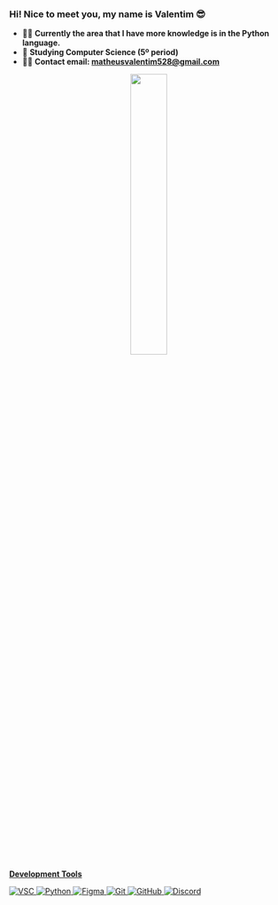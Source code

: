 ### Hi! Nice to meet you, my name is Valentim 😎

- 🐱‍👤 **Currently the area that I have more knowledge is in the Python language.**
- 🌱 **Studying Computer Science (5º period)**
- 🐱‍🏍 **Contact email: matheusvalentim528@gmail.com**

<div align="center">
  <a href="https://github.com/vallentiim">
  <img width="36%" src="https://github-readme-stats.vercel.app/api/top-langs/?username=vallentiim&layout=compact&langs_count=7&theme=dark"/>
</div>

##

**Development Tools**

  ![VSC](https://img.shields.io/badge/-VS%20Code-%23323330?logo=Visual%20Studio%20Code&logoColor=blue&style=for-the-badge)
  ![Python](https://img.shields.io/badge/-Python-%23323330?logo=Python&logoColor=blue&style=for-the-badge)
  ![Figma](https://img.shields.io/badge/-Figma-%23323330?logo=Figma&logoColor=red&style=for-the-badge)
  ![Git](https://img.shields.io/badge/-Git-%23323330?logo=Git&logoColor=orange&style=for-the-badge)
  ![GitHub](https://img.shields.io/static/v1?style=for-the-badge&message=GitHub&color=%23323330&logo=GitHub&logoColor=FFFFFF&label=)
  ![Discord](https://img.shields.io/badge/-Discord-%23323330?logo=Discord&logoColor=4169e1&style=for-the-badge)
    
</div>
    

##
